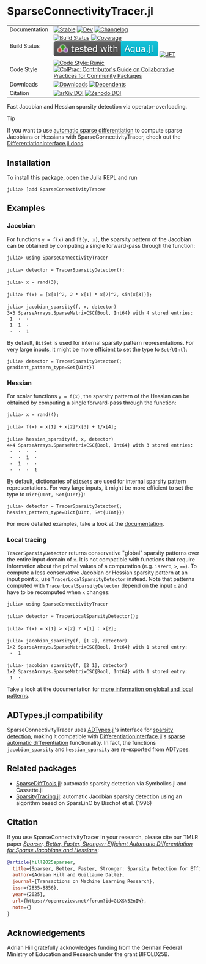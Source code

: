 # SparseConnectivityTracer.jl
|               |                                                                     | 
|:--------------|:--------------------------------------------------------------------|
| Documentation | [![Stable](https://img.shields.io/badge/docs-stable-blue.svg)](https://adrhill.github.io/SparseConnectivityTracer.jl/stable/) [![Dev](https://img.shields.io/badge/docs-dev-blue.svg)](https://adrhill.github.io/SparseConnectivityTracer.jl/dev/) [![Changelog](https://img.shields.io/badge/news-changelog-yellow.svg)](https://github.com/adrhill/SparseConnectivityTracer.jl/blob/main/CHANGELOG.md) |
| Build Status  | [![Build Status](https://github.com/adrhill/SparseConnectivityTracer.jl/actions/workflows/CI.yml/badge.svg?branch=main)](https://github.com/adrhill/SparseConnectivityTracer.jl/actions/workflows/CI.yml?query=branch%3Amain) [![Coverage](https://codecov.io/gh/adrhill/SparseConnectivityTracer.jl/branch/main/graph/badge.svg)](https://codecov.io/gh/adrhill/SparseConnectivityTracer.jl) [![Aqua](https://raw.githubusercontent.com/JuliaTesting/Aqua.jl/master/badge.svg)](https://github.com/JuliaTesting/Aqua.jl) [![JET](https://img.shields.io/badge/%F0%9F%9B%A9%EF%B8%8F_tested_with-JET.jl-233f9a.svg)](https://github.com/aviatesk/JET.jl) |
| Code Style    | [![Code Style: Runic](https://img.shields.io/badge/code_style-%E1%9A%B1%E1%9A%A2%E1%9A%BE%E1%9B%81%E1%9A%B2-black)](https://github.com/fredrikekre/Runic.jl) [![ColPrac: Contributor's Guide on Collaborative Practices for Community Packages](https://img.shields.io/badge/ColPrac-Contributor's%20Guide-blueviolet)](https://github.com/SciML/ColPrac) | 
| Downloads     | [![Downloads](https://img.shields.io/badge/dynamic/json?url=http%3A%2F%2Fjuliapkgstats.com%2Fapi%2Fv1%2Fmonthly_downloads%2FSparseConnectivityTracer&query=total_requests&suffix=%2Fmonth&label=Downloads)](http://juliapkgstats.com/pkg/SparseConnectivityTracer) [![Dependents](https://juliahub.com/docs/General/SparseConnectivityTracer/stable/deps.svg)](https://juliahub.com/ui/Packages/General/SparseConnectivityTracer?t=2) |
| Citation      | [![arXiv DOI](https://img.shields.io/badge/DOI-10.48550/arXiv.2501.17737-red)](https://arxiv.org/abs/2501.17737) [![Zenodo DOI](https://zenodo.org/badge/778978853.svg)](https://zenodo.org/doi/10.5281/zenodo.13138554) |

Fast Jacobian and Hessian sparsity detection via operator-overloading.

> [!TIP]
> If you want to use [automatic sparse differentiation](https://iclr-blogposts.github.io/2025/blog/sparse-autodiff/) to compute sparse Jacobians or Hessians with SparseConnectivityTracer, 
> check out the [DifferentiationInterface.jl docs](https://juliadiff.org/DifferentiationInterface.jl/DifferentiationInterface/stable/tutorials/advanced/#Sparsity).

## Installation 
To install this package, open the Julia REPL and run 

```julia-repl
julia> ]add SparseConnectivityTracer
```

## Examples
### Jacobian

For functions `y = f(x)` and `f!(y, x)`, the sparsity pattern of the Jacobian can be obtained
by computing a single forward-pass through the function:

```julia-repl
julia> using SparseConnectivityTracer

julia> detector = TracerSparsityDetector();

julia> x = rand(3);

julia> f(x) = [x[1]^2, 2 * x[1] * x[2]^2, sin(x[3])];

julia> jacobian_sparsity(f, x, detector)
3×3 SparseArrays.SparseMatrixCSC{Bool, Int64} with 4 stored entries:
 1  ⋅  ⋅
 1  1  ⋅
 ⋅  ⋅  1
```

By default, `BitSet` is used for internal sparsity pattern representations.
For very large inputs, it might be more efficient to set the type to `Set{UInt}`:

```julia-repl
julia> detector = TracerSparsityDetector(; gradient_pattern_type=Set{UInt})
```

### Hessian

For scalar functions `y = f(x)`, the sparsity pattern of the Hessian can be obtained
by computing a single forward-pass through the function:

```julia-repl
julia> x = rand(4);

julia> f(x) = x[1] + x[2]*x[3] + 1/x[4];

julia> hessian_sparsity(f, x, detector)
4×4 SparseArrays.SparseMatrixCSC{Bool, Int64} with 3 stored entries:
 ⋅  ⋅  ⋅  ⋅
 ⋅  ⋅  1  ⋅
 ⋅  1  ⋅  ⋅
 ⋅  ⋅  ⋅  1
```

By default, dictionaries of `BitSet`s are used for internal sparsity pattern representations.
For very large inputs, it might be more efficient to set the type to `Dict{UInt, Set{UInt}}`:

```julia-repl
julia> detector = TracerSparsityDetector(; hessian_pattern_type=Dict{UInt, Set{UInt}})
```

For more detailed examples, take a look at the [documentation](https://adrianhill.de/SparseConnectivityTracer.jl/stable).

### Local tracing

`TracerSparsityDetector` returns conservative "global" sparsity patterns over the entire input domain of `x`. 
It is not compatible with functions that require information about the primal values of a computation (e.g. `iszero`, `>`, `==`).
To compute a less conservative Jacobian or Hessian sparsity pattern at an input point `x`, use `TracerLocalSparsityDetector` instead.
Note that patterns computed with `TracerLocalSparsityDetector` depend on the input `x` and have to be recomputed when `x` changes:

```julia-repl
julia> using SparseConnectivityTracer

julia> detector = TracerLocalSparsityDetector();

julia> f(x) = x[1] > x[2] ? x[1] : x[2];

julia> jacobian_sparsity(f, [1 2], detector)
1×2 SparseArrays.SparseMatrixCSC{Bool, Int64} with 1 stored entry:
 ⋅  1

julia> jacobian_sparsity(f, [2 1], detector)
1×2 SparseArrays.SparseMatrixCSC{Bool, Int64} with 1 stored entry:
 1  ⋅
```

Take a look at the documentation for [more information on global and local patterns](https://adrianhill.de/SparseConnectivityTracer.jl/stable/user/global_vs_local/).

## ADTypes.jl compatibility
SparseConnectivityTracer uses [ADTypes.jl](https://github.com/SciML/ADTypes.jl)'s interface for [sparsity detection](https://sciml.github.io/ADTypes.jl/stable/#Sparsity-detector),
making it compatible with [DifferentiationInterface.jl](https://github.com/gdalle/DifferentiationInterface.jl)'s [sparse automatic differentiation](https://juliadiff.org/DifferentiationInterface.jl/DifferentiationInterface/stable/tutorials/advanced/#Sparsity) functionality.
In fact, the functions `jacobian_sparsity` and `hessian_sparsity` are re-exported from ADTypes.

## Related packages
* [SparseDiffTools.jl](https://github.com/JuliaDiff/SparseDiffTools.jl): automatic sparsity detection via Symbolics.jl and Cassette.jl
* [SparsityTracing.jl](https://github.com/PALEOtoolkit/SparsityTracing.jl): automatic Jacobian sparsity detection using an algorithm based on SparsLinC by Bischof et al. (1996)

## Citation

If you use SparseConnectivityTracer in your research, please cite our TMLR paper [*Sparser, Better, Faster, Stronger: Efficient Automatic Differentiation for Sparse Jacobians and Hessians*](https://openreview.net/forum?id=GtXSN52nIW):

```bibtex
@article{hill2025sparser,
  title={Sparser, Better, Faster, Stronger: Sparsity Detection for Efficient Automatic Differentiation},
  author={Adrian Hill and Guillaume Dalle},
  journal={Transactions on Machine Learning Research},
  issn={2835-8856},
  year={2025},
  url={https://openreview.net/forum?id=GtXSN52nIW},
  note={}
}
```

## Acknowledgements

Adrian Hill gratefully acknowledges funding from the German Federal Ministry of Education and Research under the grant BIFOLD25B.
